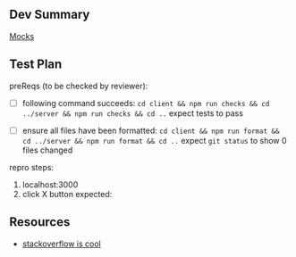 <!--
*Before merging your pull request, be sure that the follow steps have been followed:*

1. Your pull request is up-to-date with master
2. You've selected "Squash and merge" option as the merge method (default)
3. Review merge commit message and remove unnecessary lines
4. make sure you have linked the issue that this PR addresses, see right sidebar ->
-->

## Dev Summary
<!-- Link to the mocks, with node-id if possible! Note you must be signed in for Figma to update the URL with the node-id
  i.e. Messaging Inbox node: https://www.figma.com/file/fYkreARKdHsMh8iPSh7dti/GC-prototype-v1?node-id=0%3A453
  Full mocks: https://www.figma.com/file/fYkreARKdHsMh8iPSh7dti/GC-prototype-v1
-->
[Mocks](link)

<!--
  A detailed outline of what this commit includes, such as:
  benefits to user/product side
  why you architected your code this way, what other options there were and why this is best
-->


## Test Plan
<!--
A test plan that you followed to confirm this commit works as intended, and
that it does not break any existing changes.

You should include screenshots to help the reviewer understand what to look for when visual
changes are includes. GIFs help immensely when explaining interactions and animations.
-->

preReqs (to be checked by reviewer):

- [ ] following command succeeds:
`cd client && npm run checks && cd ../server && npm run checks && cd ..`
expect tests to pass
- [ ] ensure all files have been formatted:
`cd client && npm run format && cd ../server && npm run format && cd ..`
expect `git status` to show 0 files changed


repro steps:

1. localhost:3000 <!-- or the initial page your test starts on -->
2. click X button
expected: <!-- i.e. see POST request with {} body in network tab -->
<!-- screenshot -->


## Resources
<!-- 
  you will not be the last one to touch this code!
  please leave any relevant articles, youtube videos, etc. here for anyone who comes back to this PR looking for tips
-->
- [stackoverflow is cool](stackoverflow.com)
